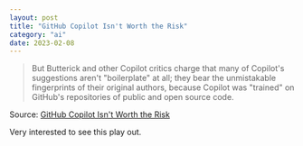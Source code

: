 ```yaml
---
layout: post
title: "GitHub Copilot Isn't Worth the Risk"
category: "ai"
date: 2023-02-08
---
```


> But Butterick and other Copilot critics charge that many of Copilot's suggestions aren't "boilerplate" at all; they bear the unmistakable fingerprints of their original authors, because Copilot was "trained" on GitHub's repositories of public and open source code.

Source: [GitHub Copilot Isn't Worth the Risk](https://www.kolide.com/blog/github-copilot-isn-t-worth-the-risk)

Very interested to see this play out.
